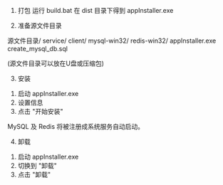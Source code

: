 1. 打包
运行 build.bat
在 dist 目录下得到 appInstaller.exe


2. 准备源文件目录

源文件目录/
    service/
    client/
    mysql-win32/
    redis-win32/
    appInstaller.exe
    create_mysql_db.sql

(源文件目录可以放在U盘或压缩包)


3. 安装

1) 启动 appInstaller.exe
2) 设置信息
3) 点击 "开始安装"

MySQL 及 Redis 将被注册成系统服务自动启动。

4. 卸载
1) 启动 appInstaller.exe
2) 切换到 "卸载"
3) 点击 "卸载"

